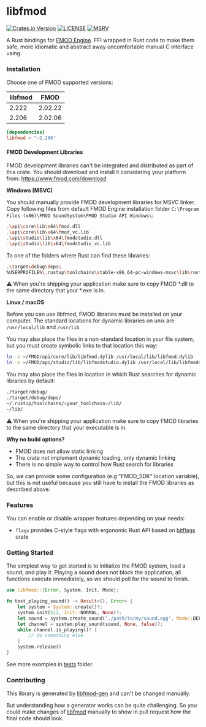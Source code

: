 # libfmod

[![Crates.io Version](https://img.shields.io/crates/v/libfmod.svg)](https://crates.io/crates/libfmod)
[![LICENSE](https://img.shields.io/badge/license-MIT-blue.svg)](LICENSE)
[![MSRV](https://img.shields.io/badge/rustc-1.69.0+-ab6000.svg)](https://blog.rust-lang.org/2023/04/20/Rust-1.69.0.html)

A Rust bindings for [FMOD Engine](https://fmod.com/).
FFI wrapped in Rust code to make them safe, more idiomatic
and abstract away uncomfortable manual C interface using.

### Installation

Choose one of FMOD supported versions:

| libfmod | FMOD    |
|---------|---------|
| 2.222   | 2.02.22 |
| 2.206   | 2.02.06 |

```toml
[dependencies]
libfmod = "~2.206"
```

#### FMOD Development Libraries

FMOD development libraries can't be integrated and distributed as part of this crate.
You should download and install it considering your platform from:
https://www.fmod.com/download

**Windows (MSVC)**

You should manually provide FMOD development libraries for MSVC linker.
Copy following files from default FMOD Engine installation folder
`C:\Program Files (x86)\FMOD SoundSystem\FMOD Studio API Windows\`:

```bash
.\api\core\lib\x64\fmod.dll
.\api\core\lib\x64\fmod_vc.lib
.\api\studio\lib\x64\fmodstudio.dll
.\api\studio\lib\x64\fmodstudio_vc.lib
```

To one of the folders where Rust can find these libraries:

```bash
.\target\debug\deps\
%USERPROFILE%\.rustup\toolchains\stable-x86_64-pc-windows-msvc\lib\rustlib\x86_64-pc-windows-msvc\lib
```

⚠️ When you're shipping your application make sure to copy FMOD *.dll to the same directory that your *.exe is in.

**Linux / macOS**

Before you can use libfmod, FMOD libraries must be installed on your computer.
The standard locations for dynamic libraries on unix are `/usr/local/lib` and `/usr/lib`.

You may also place the files in a non-standard location in your file system, but you must create symbolic links to that
location this way:

```bash
ln -s ~/FMOD/api/core/lib/libfmod.dylib /usr/local/lib/libfmod.dylib
ln -s ~/FMOD/api/studio/lib/libfmodstudio.dylib /usr/local/lib/libfmodstudio.dylib
```

You may also place the files in location in which Rust searches for dynamic libraries by default:

```bash
./target/debug/
./target/debug/deps/
~/.rustup/toolchains/<your_toolchain>/lib/
~/lib/
```

⚠️ When you're shipping your application make sure to copy FMOD libraries to the same directory that your executable is
in.

**Why no build options?**

* FMOD does not allow static linking
* The crate not implement dynamic loading, only dynamic linking
* There is no simple way to control how Rust search for libraries

So, we can provide some configuration (e.g "FMOD_SDK" location variable), but this is not useful
because you still have to install the FMOD libraries as described above.

### Features

You can enable or disable wrapper features depending on your needs:

- `flags` provides C-style flags with ergonomic Rust API based on [bitflags](https://crates.io/crates/bitflags) crate

### Getting Started

The simplest way to get started is to initialize the FMOD system, load a sound, and play it.
Playing a sound does not block the application, all functions execute immediately, so we should poll for the sound to
finish.

```rust
use libfmod::{Error, System, Init, Mode};

fn test_playing_sound() -> Result<(), Error> {
    let system = System::create()?;
    system.init(512, Init::NORMAL, None)?;
    let sound = system.create_sound("./path/to/my/sound.ogg", Mode::DEFAULT, None)?;
    let channel = system.play_sound(sound, None, false)?;
    while channel.is_playing()? {
        // do something else
    }
    system.release()
}
```

See more examples in [tests](libfmod/tests) folder.

### Contributing

This library is generated by [libfmod-gen](libfmod-gen) and can't be changed manually.

But understanding how a generator works can be quite challenging. So you could make changes of [libfmod](libfmod)
manually to show in pull request how the final code should look.

